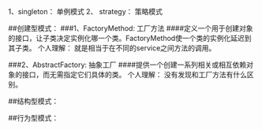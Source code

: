 1、singleton： 单例模式
2、 strategy： 策略模式

##创建型模式：
###1、FactoryMethod: 工厂方法
####定义一个用于创建对象的接口，让子类决定实例化哪一个类。FactoryMethod使一个类的实例化延迟到其子类。
个人理解： 就是相当于在不同的service之间方法的调用。

###2、AbstractFactory: 抽象工厂
####提供一个创建一系列相关或相互依赖对象的接口，而无需指定它们具体的类。
个人理解： 没有发现和工厂方法有什么区别。

##结构型模式：

##行为型模式：
